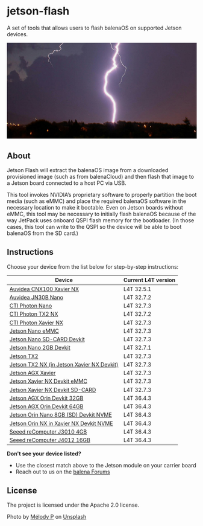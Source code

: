 # jetson-flash
A set of tools that allows users to flash balenaOS on supported Jetson devices.

<img src="flash.jpg">

## About
Jetson Flash will extract the balenaOS image from a downloaded provisioned image (such as from balenaCloud) and then flash that image to a Jetson board connected to a host PC via USB.

This tool invokes NVIDIA’s proprietary software to properly partition the boot media (such as eMMC) and place the required balenaOS software in the necessary location to make it bootable. Even on Jetson boards without eMMC, this tool may be necessary to initially flash balenaOS because of the way JetPack uses onboard QSPI flash memory for the bootloader. (In those cases, this tool can write to the QSPI so the device will be able to boot balenaOS from the SD card.)

## Instructions

Choose your device from the list below for step-by-step instructions:

|Device | Current L4T version |
|-------|---------------------|
|[Auvidea CNX100 Xavier NX](./docs/cnx100-xavier-nx.md) | L4T 32.5.1 |
|[Auvidea JN30B Nano](./docs/jn30b-nano.md) | L4T 32.7.2  |
|[CTI Photon Nano](./docs/photon-nano.md) | L4T 32.7.3 |
|[CTI Photon TX2 NX](./docs/photon-tx2-nx.md) | L4T 32.7.2 |
|[CTI Photon Xavier NX](./docs/photon-xavier-nx.md) | L4T 32.7.3 |
|[Jetson Nano eMMC](./docs/jetson-nano-emmc.md) | L4T 32.7.3 |
|[Jetson Nano SD-CARD Devkit](./docs/jetson-nano.md) | L4T 32.7.3 |
|[Jetson Nano 2GB Devkit](./docs/jetson-nano-2gb-devkit.md) | L4T 32.7.1 |
|[Jetson TX2](./docs/jetson-tx2.md) | L4T 32.7.3 |
|[Jetson TX2 NX (in Jetson Xavier NX Devkit)](./docs/jetson-tx2-nx-devkit.md) | L4T 32.7.3 |
|[Jetson AGX Xavier](./docs/jetson-xavier.md) | L4T 32.7.3 |
|[Jetson Xavier NX Devkit eMMC](./docs/jetson-xavier-nx-devkit-emmc.md) | L4T 32.7.3 |
|[Jetson Xavier NX Devkit SD-CARD](./docs/jetson-xavier-nx-devkit.md) | L4T 32.7.3 |
|[Jetson AGX Orin Devkit 32GB](./docs/jetson-agx-orin-devkit.md) | L4T 36.4.3 |
|[Jetson AGX Orin Devkit 64GB](./docs/jetson-agx-orin-devkit-64gb.md) | L4T 36.4.3 |
|[Jetson Orin Nano 8GB (SD) Devkit NVME](./docs/jetson-orin-nano-devkit-nvme.md) | L4T 36.4.3 |
|[Jetson Orin NX in Xavier NX Devkit NVME](./docs/jetson-orin-nx-xavier-nx-devkit.md) | L4T 36.4.3 |
|[Seeed reComputer J3010 4GB](./docs/jetson-orin-nano-seeed-j3010.md) | L4T 36.4.3 |
|[Seeed reComputer J4012 16GB](./docs/jetson-orin-nx-seeed-j4012.md) | L4T 36.4.3 |

**Don't see your device listed?**
- Use the closest match above to the Jetson module on your carrier board
- Reach out to us on the [balena Forums](https://forums.balena.io/c/share-questions-or-issues-about-balena-jetson-flash-which-is-a-tool-that-allows-users-to-flash-balenaos-on-nvidia-jetson-devices/95)
  
License
-------

The project is licensed under the Apache 2.0 license.

Photo by <a href="https://unsplash.com/@melodyp?utm_content=creditCopyText&utm_medium=referral&utm_source=unsplash">Mélody P</a> on <a href="https://unsplash.com/photos/thunder-through-field-wFN9B3s_iik?utm_content=creditCopyText&utm_medium=referral&utm_source=unsplash">Unsplash</a>

